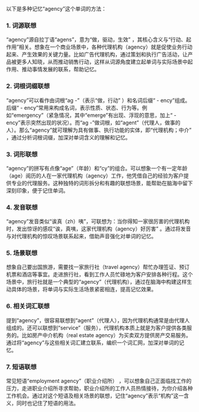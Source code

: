 以下是多种记忆“agency”这个单词的方法：

### 1. 词源联想
“agency”源自拉丁语“agens”，意为“做，驱动，生效” ，其核心含义与“行动、起作用”相关。想象在一个商业场景中，各种代理机构（agency）就是促使业务行动起来、产生效果的关键力量。比如广告代理机构，通过策划和执行广告活动，让产品被更多人知晓，从而推动销售行动，这样从词源角度建立起单词与实际场景中起作用、推动事情发展的联系，帮助记忆。

### 2. 词根词缀联想
“agency”可以看作由词根“ag -”（表示“做，行动” ）和名词后缀“ - ency”组成。后缀“ - ency”常用来构成名词，表示性质、状态、行为等。例如“emergency”（紧急情况，其中“emerge”有出现、浮现的意思，加上“ - ency”表示突然出现的状况）。而“ag -”做词根，如“agent”（代理人，做事的人）。那么“agency”就可理解为具有做事、执行功能的实体，即“代理机构；中介” ，通过分析词根词缀，加深对单词含义的理解和记忆。

### 3. 词形联想
“agency”的拼写有点像“age”（年龄）和“cy”的组合。可以想象一个有一定年龄（age）阅历的人在一家代理机构（agency）工作，他凭借自己的经验为客户提供专业的代理服务。这种独特的词形拆分和有趣的联想场景，能帮助在脑海中留下深刻印象，便于记住单词。

### 4. 发音联想
“agency”发音类似“诶真（zh）咦”，可联想为：当你得知一家很厉害的代理机构时，发出惊讶的感叹“诶，真咦，这家代理机构（agency）好厉害” 。通过将发音与对代理机构的惊叹场景联系起来，借助声音强化对单词的记忆。

### 5. 场景联想
想象自己要出国旅游，需要找一家旅行社（travel agency）帮忙办理签证、预订机票和酒店等事宜。走进旅行社，看到工作人员忙碌地为客户安排各种行程。这个场景中，旅行社就是一个典型的“agency”（代理机构），通过在脑海中构建这样生动具体的场景，将单词与实际生活场景紧密相连，提高记忆效果。

### 6. 相关词汇联想
提到“agency”，很容易联想到“agent”（代理人），因为代理机构通常是由代理人组成的。还可以联想到“service”（服务），代理机构本质上就是为客户提供各类服务的。比如房产中介机构（real estate agency）为买卖双方提供房产交易服务。通过将“agency”与这些相关词汇建立联系，编织一个词汇网，加深对单词的记忆。

### 7. 短语联想
常见短语“employment agency”（职业介绍所） ，可以想象自己正面临找工作的压力，走进职业介绍所寻求帮助，职业介绍所的工作人员热情接待，为你介绍各种工作机会。通过对这个短语及相关场景的联想，记住“agency”表示“机构”这一含义，同时也记住了短语的用法。 
